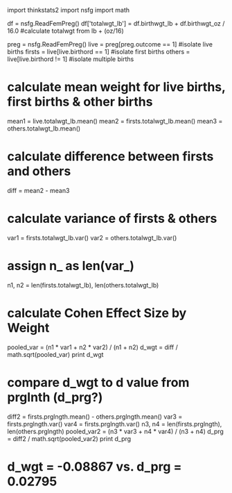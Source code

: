 import thinkstats2
import nsfg
import math

df = nsfg.ReadFemPreg()
df['totalwgt_lb'] = df.birthwgt_lb + df.birthwgt_oz / 16.0 #calculate totalwgt from lb + (oz/16)

preg = nsfg.ReadFemPreg()
live = preg[preg.outcome == 1]  #isolate live births
firsts = live[live.birthord == 1] #isolate first births
others = live[live.birthord != 1] #isolate multiple births

# calculate mean weight for live births, first births & other births
mean1 = live.totalwgt_lb.mean()
mean2 = firsts.totalwgt_lb.mean()
mean3 = others.totalwgt_lb.mean()

# calculate difference between firsts and others 
diff = mean2 - mean3

# calculate variance of firsts & others
var1 = firsts.totalwgt_lb.var()
var2 = others.totalwgt_lb.var()

# assign n_ as len(var_)
n1, n2 = len(firsts.totalwgt_lb), len(others.totalwgt_lb)

# calculate Cohen Effect Size by Weight
pooled_var = (n1 * var1 + n2 * var2) / (n1 + n2)
d_wgt = diff / math.sqrt(pooled_var)
print d_wgt

# compare d_wgt to d value from prglnth (d_prg?)

diff2 = firsts.prglngth.mean() - others.prglngth.mean()
var3 = firsts.prglngth.var()
var4 = firsts.prglngth.var()
n3, n4 = len(firsts.prglngth), len(others.prglngth)
pooled_var2 = (n3 * var3 + n4 * var4) / (n3 + n4)
d_prg = diff2 / math.sqrt(pooled_var2)
print d_prg

# d_wgt = -0.08867  vs. d_prg = 0.02795
